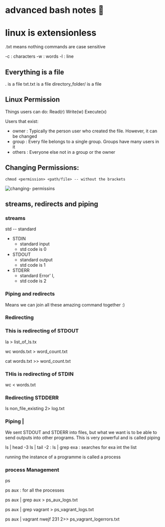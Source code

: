 # advanced bash notes :taco:


# linux is extensionless
.txt means nothing
commands are case sensitive

-c : characters
-w : words
-l : line
## Everything is a file
. is a file
txt.txt is a file
directory_folder/ is a file


## Linux Permission

Things users can do:
Read(r)
Write(w)
Execute(x)

Users that exist:
- owner : Typically the person user who created the file. However, it can be changed
- group : Every file belongs to a single group. Groups have many users in it
- others : Everyone else not in a group or the owner


## Changing Permissions:

    chmod <permission> <path/file> -- without the brackets

![changing- permissins](https://danielmiessler.com/images/permissions.png)

## streams, redirects and piping
### streams
std -- standard
- STDIN
  - standard input
  - std code is 0
- STDOUT
  - standard output
  - std code is 1
- STDERR
  - standard Error'
  l,
  - std code is 2

### Piping and redirects
Means we can join all these amazing command together :)

### Redirecting
### This is redirecting  of STDOUT
la > list_of_ls.tx

wc words.txt > word_count.txt

cat words.txt >> word_count.txt


### THis is redirecting of STDIN

wc < words.txt


### Redirecting STDDERR

ls non_file_existing 2> log.txt

### Piping |
We sent STDOUT and STDERR into files, but what we want is to be able to send outputs
into other programs. This is very powerful and is called piping


ls | head -3
ls | tail -2     :
ls | grep exa    : searches for exa int the list


running the instance of a programme is called a process


### process Management

ps

ps aux : for all the processes

ps aux | grep aux > ps_aux_logs.txt

ps aux | grep vagrant > ps_vagrant_logs.txt

ps aux | vagrant nwejf 231 2>> ps_vagrant_logerrors.txt
